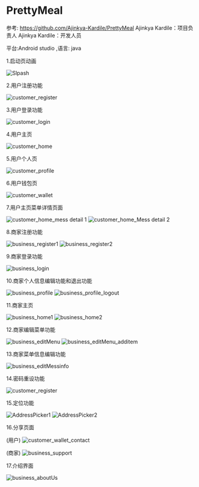 # PrettyMeal
参考: 
https://github.com/Ajinkya-Kardile/PrettyMeal
Ajinkya Kardile：项目负责人
Ajinkya Kardile：开发人员

平台:Android studio ,语言: java

1.启动页动画

![Slpash](https://github.com/GuoBettyMs/PrettyMeal/assets/110532030/3f00f01b-99c1-46e4-a5f9-d26365751dc9)


2.用户注册功能

![customer_register](https://github.com/GuoBettyMs/PrettyMeal/assets/110532030/e153c24a-3721-472b-8607-cca7cbbf3566)


3.用户登录功能

![customer_login](https://github.com/GuoBettyMs/PrettyMeal/assets/110532030/fc6f99ba-1be0-4c9b-9df0-1c68343eebc6)


4.用户主页

![customer_home](https://github.com/GuoBettyMs/PrettyMeal/assets/110532030/9bafd6a6-28ee-45d6-a640-237cc04c2468)


5.用户个人页

![customer_profile](https://github.com/GuoBettyMs/PrettyMeal/assets/110532030/f20a44bf-030a-4eab-8524-0e07f73e9e98)


6.用户钱包页

![customer_wallet](https://github.com/GuoBettyMs/PrettyMeal/assets/110532030/8c666002-5849-45eb-8aec-2d4e6b369863)


7.用户主页菜单详情页面

![customer_home_mess detail 1](https://github.com/GuoBettyMs/PrettyMeal/assets/110532030/fa24c7e2-cb19-4af2-9863-631f4fc81e58)
![customer_home_Mess detail 2](https://github.com/GuoBettyMs/PrettyMeal/assets/110532030/76daca0b-11ba-4483-8d47-cf172c3f854e)


8.商家注册功能

![business_register1](https://github.com/GuoBettyMs/PrettyMeal/assets/110532030/b6f804a7-41b0-41fe-b432-0bba20ba6649)
![business_register2](https://github.com/GuoBettyMs/PrettyMeal/assets/110532030/dd839d8d-0b07-4d39-b578-36cd31a0ba09)


9.商家登录功能

![business_login](https://github.com/GuoBettyMs/PrettyMeal/assets/110532030/1b785a17-efbb-4080-8f12-756bc28428b6)


10.商家个人信息编辑功能和退出功能

![business_profile](https://github.com/GuoBettyMs/PrettyMeal/assets/110532030/f0dc49d7-61cb-4a88-8350-8204a6aff6be)
![business_profile_logout](https://github.com/GuoBettyMs/PrettyMeal/assets/110532030/9de1ecc2-5e6a-4a2c-848b-2565a1c5c270)


11.商家主页

![business_home1](https://github.com/GuoBettyMs/PrettyMeal/assets/110532030/e0102677-387d-4d32-96d7-26e05f87765a)
![business_home2](https://github.com/GuoBettyMs/PrettyMeal/assets/110532030/06912a13-d731-4b6b-877e-f34a471cf87f)


12.商家编辑菜单功能

![business_editMenu](https://github.com/GuoBettyMs/PrettyMeal/assets/110532030/c2b7acb7-28dc-4d51-89d0-fd19353a7c18)
![business_editMenu_additem](https://github.com/GuoBettyMs/PrettyMeal/assets/110532030/2c1c677b-08e7-44ef-97e1-b54b9b829c32)


13.商家菜单信息编辑功能

![business_editMessinfo](https://github.com/GuoBettyMs/PrettyMeal/assets/110532030/4bbf8345-04a2-4537-b46f-8817b566687b)


14.密码重设功能

![customer_register](https://github.com/GuoBettyMs/PrettyMeal/assets/110532030/a69d344e-d2bb-4902-aec0-01c7191e26d9)


15.定位功能

![AddressPicker1](https://github.com/GuoBettyMs/PrettyMeal/assets/110532030/12c33872-2c33-44d0-bc22-f5c3fc2b8be2)
![AddressPicker2](https://github.com/GuoBettyMs/PrettyMeal/assets/110532030/284bb40c-8cfe-49d1-8657-0f0e4535444f)


16.分享页面

(用户)
![customer_wallet_contact](https://github.com/GuoBettyMs/PrettyMeal/assets/110532030/ccc5b311-3b67-4b37-bf2f-214fcaa810ad)

(商家)
![business_support](https://github.com/GuoBettyMs/PrettyMeal/assets/110532030/b8a311ec-51d8-4a80-979b-bcdafa3fe65c)


17.介绍界面

![business_aboutUs](https://github.com/GuoBettyMs/PrettyMeal/assets/110532030/9ad8d966-89a3-4586-9836-35b0a7f17c28)


